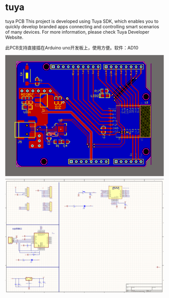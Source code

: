 # tuya
tuya PCB
This project is developed using Tuya SDK, which enables you to quickly develop
branded apps connecting and controlling smart scenarios of many devices.
For more information, please check Tuya Developer Website.

此PCB支持直接插在Arduino uno开发板上，使用方便。软件：AD10

![PCB](https://github.com/LLSH9547/tuya/blob/main/pcb_picture.png)
![原理图](https://github.com/LLSH9547/tuya/blob/main/%E5%8E%9F%E7%90%86%E5%9B%BE.png)
